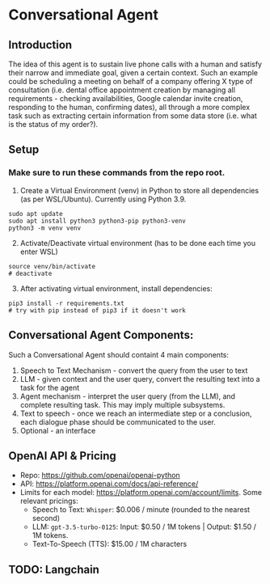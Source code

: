 # Conversational Agent

## Introduction
The idea of this agent is to sustain live phone calls with a human and satisfy their narrow and immediate goal, given a certain context.
Such an example could be scheduling a meeting on behalf of a company offering X type of consultation (i.e. dental office appointment creation by managing all requirements - checking availabilities, Google calendar invite creation, responding to the human, confirming dates), all through a more complex task such as extracting certain information from some data store (i.e. what is the status of my order?).

## Setup
### **Make sure to run these commands from the repo root**.
1. Create a Virtual Environment (venv) in Python to store all dependencies (as per WSL/Ubuntu). Currently using Python 3.9. 
```
sudo apt update
sudo apt install python3 python3-pip python3-venv
python3 -m venv venv
```

2. Activate/Deactivate virtual environment (has to be done each time you enter WSL)
```
source venv/bin/activate
# deactivate
```

3. After activating virtual environment, install dependencies:
```
pip3 install -r requirements.txt
# try with pip instead of pip3 if it doesn't work
```

## Conversational Agent Components:
Such a Conversational Agent should containt 4 main components: 
1. Speech to Text Mechanism - convert the query from the user to text
2. LLM - given context and the user query, convert the resulting text into a task for the agent
3. Agent mechanism - interpret the user query (from the LLM), and complete resulting task. This may imply multiple subsystems.
4. Text to speech - once we reach an intermediate step or a conclusion, each dialogue phase should be communicated to the user.
5. Optional - an interface


## OpenAI API & Pricing
- Repo: https://github.com/openai/openai-python
- API: https://platform.openai.com/docs/api-reference/
- Limits for each model: https://platform.openai.com/account/limits. Some relevant pricings:
    - Speech to Text: `Whisper`: $0.006 / minute (rounded to the nearest second)
    - LLM: `gpt-3.5-turbo-0125`: Input: $0.50 / 1M tokens | Output: $1.50 / 1M tokens.
    - Text-To-Speech (TTS):  $15.00 / 1M characters


## TODO: Langchain

